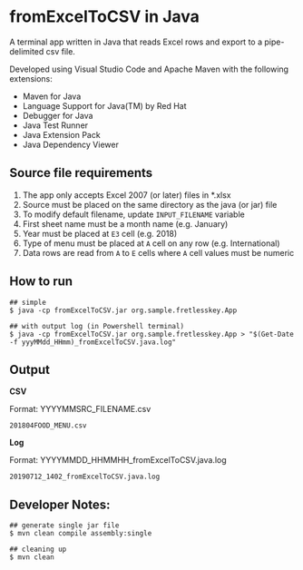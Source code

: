 # fromExcelToCSV in Java

A terminal app written in Java that reads Excel rows and export to a pipe-delimited csv file.

Developed using Visual Studio Code and Apache Maven with the following extensions:
- Maven for Java
- Language Support for Java(TM) by Red Hat
- Debugger for Java
- Java Test Runner
- Java Extension Pack
- Java Dependency Viewer

## Source file requirements
1. The app only accepts Excel 2007 (or later) files in *.xlsx
2. Source must be placed on the same directory as the java (or jar) file
3. To modify default filename, update `INPUT_FILENAME` variable
4. First sheet name must be a month name (e.g. January)
5. Year must be placed at `E3` cell (e.g. 2018)
6. Type of menu must be placed at `A` cell on any row (e.g. International)
7. Data rows are read from `A` to `E` cells where `A` cell values must be numeric

## How to run
```
## simple
$ java -cp fromExcelToCSV.jar org.sample.fretlesskey.App
```
```
## with output log (in Powershell terminal)
$ java -cp fromExcelToCSV.jar org.sample.fretlesskey.App > "$(Get-Date -f yyyMMdd_HHmm)_fromExcelToCSV.java.log"
```

## Output

**CSV**

Format: YYYYMMSRC_FILENAME.csv
```
201804FOOD_MENU.csv
```
**Log**

Format: YYYYMMDD_HHMMHH_fromExcelToCSV.java.log
```
20190712_1402_fromExcelToCSV.java.log
```

## Developer Notes:

```
## generate single jar file
$ mvn clean compile assembly:single
```
```
## cleaning up
$ mvn clean
```